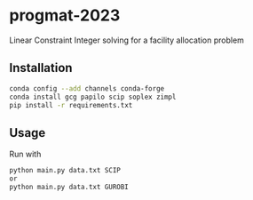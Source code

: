 # progmat-2023
Linear Constraint Integer solving for a facility allocation problem

## Installation

```bash
conda config --add channels conda-forge
conda install gcg papilo scip soplex zimpl
pip install -r requirements.txt
```

## Usage

Run with 
```bash
python main.py data.txt SCIP
or
python main.py data.txt GUROBI
```
